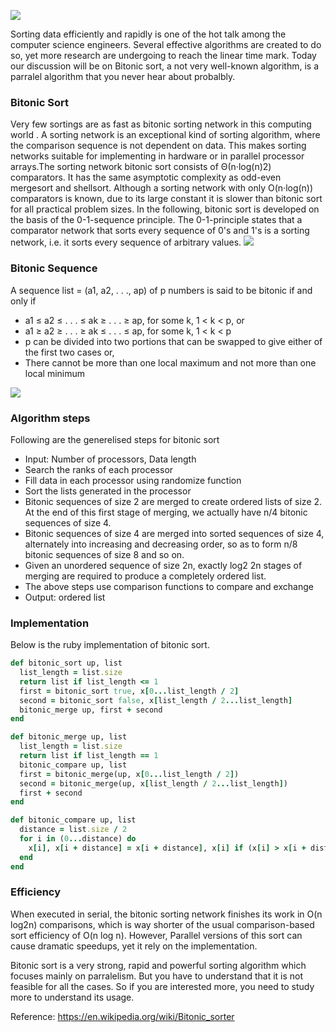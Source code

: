 ![](https://images.viblo.asia/62d0c4ac-df7e-479e-8d6e-055d6ce0cf01.jpg)

Sorting data efficiently and rapidly is one of the hot talk among the computer science engineers. Several effective algorithms are created to do so, yet more research are undergoing to reach the linear time mark. Today our discussion will be on Bitonic sort, a not very well-known algorithm, is a parralel algorithm that you never hear about probalbly.

### Bitonic Sort
Very few sortings are as fast as bitonic sorting network in this computing world . A sorting network is an exceptional kind of sorting algorithm, where the comparison sequence is not dependent on data. This makes sorting networks suitable for implementing in hardware or in parallel processor arrays.The sorting network bitonic sort consists of Θ(n·log(n)2) comparators. It has the same asymptotic complexity as odd-even mergesort and shellsort. Although a sorting network with only O(n·log(n)) comparators is known, due to its large constant it is slower than bitonic sort for all practical problem sizes. In the following, bitonic sort is developed on the basis of the 0-1-sequence principle. The 0-1-principle states that a comparator network that sorts every sequence of 0's and 1's is a sorting network, i.e. it sorts every sequence of arbitrary values.
![](https://images.viblo.asia/2ccb6eb3-de45-42fd-8ba5-e8c240ccd9a5.gif)


### Bitonic Sequence
A sequence list = (a1, a2, . . ., ap) of p numbers is said to be bitonic if and only if
* a1 ≤ a2 ≤ . . . ≤ ak ≥ . . . ≥ ap, for some k, 1 < k < p, or
* a1 ≥ a2 ≥ . . . ≥ ak ≤ . . . ≤ ap, for some k, 1 < k < p 
* p can be divided into two portions that can be swapped to give either of the first two cases or,
* There cannot be more than one local maximum and not more than one local minimum

![](https://images.viblo.asia/849337f8-7455-401d-917f-a9c09f9d9ba3.png)


### Algorithm steps
Following are the generelised steps for bitonic sort
* Input: Number of processors, Data length
* Search the ranks of each processor
* Fill data in each processor using randomize function
* Sort the lists generated in the processor
* Bitonic sequences of size 2 are merged to create ordered lists of
size 2. At the end of this first stage of merging, we actually
have n/4 bitonic sequences of size 4.
* Bitonic sequences of size 4 are merged into sorted sequences of
size 4, alternately into increasing and decreasing order, so as to
form n/8 bitonic sequences of size 8 and so on.
* Given an unordered sequence of size 2n, exactly log2 2n stages
of merging are required to produce a completely ordered list.
* The above steps use comparison functions to compare and
exchange
* Output: ordered list

### Implementation
Below is the ruby implementation of bitonic sort.

```ruby
def bitonic_sort up, list
  list_length = list.size
  return list if list_length <= 1 
  first = bitonic_sort true, x[0...list_length / 2]
  second = bitonic_sort false, x[list_length / 2...list_length]
  bitonic_merge up, first + second
end

def bitonic_merge up, list
  list_length = list.size
  return list if list_length == 1 
  bitonic_compare up, list
  first = bitonic_merge(up, x[0...list_length / 2])
  second = bitonic_merge(up, x[list_length / 2...list_length])
  first + second
end

def bitonic_compare up, list
  distance = list.size / 2
  for i in (0...distance) do
    x[i], x[i + distance] = x[i + distance], x[i] if (x[i] > x[i + distance]) == up 
  end
end
```

### Efficiency
When executed in serial, the bitonic sorting network finishes its work in O(n log2n) comparisons, which is way shorter of the usual comparison-based sort efficiency of O(n log n). However, Parallel versions of this sort can cause dramatic speedups, yet it rely on the implementation.

Bitonic sort is a very strong, rapid and powerful sorting algorithm which focuses mainly on parralelism. But you have to understand that it is not feasible for all the cases. So if you are interested more, you need to study more to understand its usage.

Reference: https://en.wikipedia.org/wiki/Bitonic_sorter